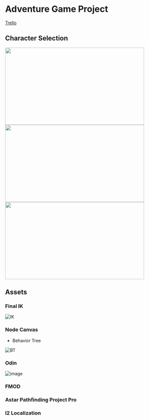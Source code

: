 # Adventure Game Project
 
[Trello](https://trello.com/b/Hvx6HxHo/adventure-game)

## Character Selection
 <div class="row">
  <div class="column"> 
   <img src="https://user-images.githubusercontent.com/64444068/115170173-65e55900-a096-11eb-96bf-696972929497.png" width="450" height="250">
  </div>
  <div class="column">
<img src="https://user-images.githubusercontent.com/64444068/115170286-a5ac4080-a096-11eb-8211-a840614af0af.png" width="450" height="250">
  </div>
  <div class="column">
<img src="https://user-images.githubusercontent.com/64444068/115170302-b492f300-a096-11eb-8a3c-cd85e9417957.png" width="450" height="250">
  </div>
</div>

## Assets

### Final IK

![IK](https://user-images.githubusercontent.com/64444068/197429377-36111334-5686-4bfc-9204-32e5af900720.gif)

### Node Canvas

- Behavior Tree

![BT](https://user-images.githubusercontent.com/64444068/197429900-1116e220-0e51-42e0-93fd-8dc61332a897.gif)

### Odin

![image](https://user-images.githubusercontent.com/64444068/197430153-114c9a9b-1ff8-4aca-93af-8005ff37892a.png)

### FMOD

### Astar Pathfinding Project Pro

### I2 Localization
